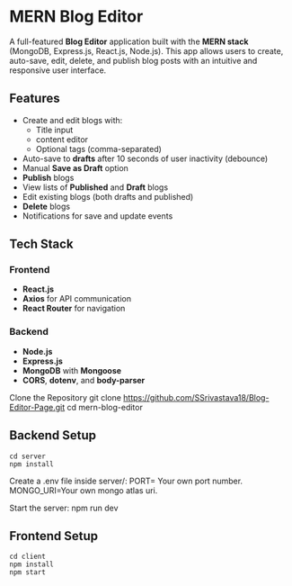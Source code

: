 #  MERN Blog Editor

A full-featured **Blog Editor** application built with the **MERN stack** (MongoDB, Express.js, React.js, Node.js). This app allows users to create, auto-save, edit, delete, and publish blog posts with an intuitive and responsive user interface.

##  Features

- Create and edit blogs with:
  - Title input
  - content editor
  - Optional tags (comma-separated)
- Auto-save to **drafts** after 10 seconds of user inactivity (debounce)
- Manual **Save as Draft** option
- **Publish** blogs
- View lists of **Published** and **Draft** blogs
- Edit existing blogs (both drafts and published)
- **Delete** blogs
- Notifications for save and update events

##  Tech Stack

### Frontend
- **React.js**
- **Axios** for API communication
- **React Router** for navigation

### Backend
- **Node.js**
- **Express.js**
- **MongoDB** with **Mongoose**
- **CORS**, **dotenv**, and **body-parser**

Clone the Repository
    git clone https://github.com/SSrivastava18/Blog-Editor-Page.git
    cd mern-blog-editor

## Backend Setup
    cd server
    npm install

   Create a .env file inside server/:
       PORT= Your own port number.
       MONGO_URI=Your own mongo atlas uri.

   Start the server:
       npm run dev
       
## Frontend Setup
    cd client
    npm install
    npm start







